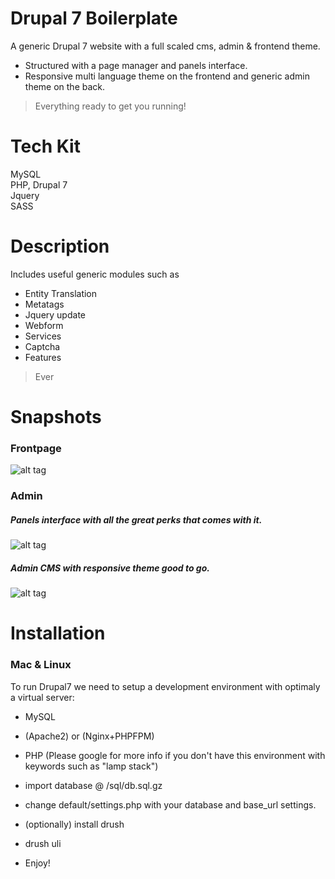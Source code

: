 # Drupal 7 Boilerplate 
A generic Drupal 7 website with a full scaled cms, admin & frontend theme. 
* Structured with a page manager and panels interface.
* Responsive multi language theme on the frontend and generic admin theme on the back.
> Everything ready to get you running!

# Tech Kit
MySQL <br />
PHP, Drupal 7<br />
Jquery <br />
SASS <br />

# Description
Includes useful generic modules such as 
* Entity Translation
* Metatags
* Jquery update
* Webform
* Services
* Captcha
* Features
> Ever


# Snapshots

### Frontpage
![alt tag](https://raw.github.com/daniel-costa-hk/drupal7boilerplate/master/snapshots/drupal7_frontpage.png)

### Admin
##### Panels interface with all the great perks that comes with it.
![alt tag](https://raw.github.com/daniel-costa-hk/drupal7boilerplate/master/snapshots/drupal7_frontcontent.png)
##### Admin CMS with responsive theme good to go.
![alt tag](https://raw.github.com/daniel-costa-hk/drupal7boilerplate/master/snapshots/drupal7_admin.png)


# Installation

### Mac & Linux

To run Drupal7 we need to setup a development environment with optimaly a virtual server:
* MySQL 
* (Apache2) or (Nginx+PHPFPM)
* PHP
(Please google for more info if you don't have this environment with keywords such as "lamp stack") <br />

* import database @ /sql/db.sql.gz 
* change default/settings.php with your database and base_url settings.
* (optionally) install drush
* drush uli
* Enjoy!




